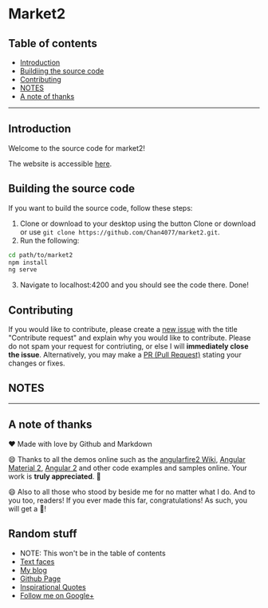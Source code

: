 # Market2
## Table of contents
- [Introduction](#introduction)
- [Buildiing the source code](#building-the-source-code)
- [Contributing](#contributing)
- [NOTES](#notes)
- [A note of thanks](#a-note-of-thanks)

---
## Introduction 
Welcome to the source code for market2!

The website is accessible [here](https://market2-ed1e4.firebaseapp.com).

## Building the source code
If you want to build the source code, follow these steps:

1. Clone or download to your desktop using the button Clone or download or use `git clone https://github.com/Chan4077/market2.git`.
2. Run the following:
```bash
cd path/to/market2
npm install
ng serve
```
3. Navigate to localhost:4200 and you should see the code there.
Done!

## Contributing
If you would like to contribute, please create a [new issue](https://github.com/Chan4077/market2/issues/new) with the title "Contribute request" and explain why you would like to contribute. Please do not spam your request for contriuting, or else I will **immediately close the issue**. Alternatively, you may make a [PR (Pull Request)](https://github.com/Chan4077/market2/compare) stating your changes or fixes.

## NOTES

---
## A note of thanks
:heart: Made with love by Github and Markdown

:smile: Thanks to all the demos online such as the [angularfire2 Wiki](https://github.com/angular/angularfire2/wiki), [Angular Material 2](https://material.angular.io), [Angular 2](https://angular.io) and other code examples and samples online. Your work is **truly appreciated**. :tada:

:smile: Also to all those who stood by beside me for no matter what I do. And to you too, readers! If you ever made this far, congratulations! As such, you will get a :cookie:!

## Random stuff
- NOTE: This won't be in the table of contents
- [Text faces](textfa.ces)
- [My blog](https://chanziyangedric.blogspot.com)
- [Github Page](https://chan4077.github.io)
- [Inspirational Quotes](https://plus.google.com/collection/UZIolB)
- [Follow me on Google+](https://plus.google.com/+EdricChan03)
